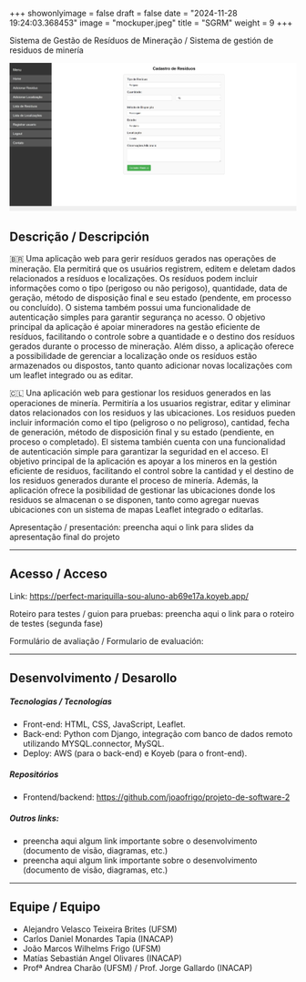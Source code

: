 +++
showonlyimage = false
draft = false
date = "2024-11-28 19:24:03.368453"
image = "mockuper.jpeg"
title = "SGRM"
weight = 9
+++


Sistema de Gestão de Resíduos de Mineração / Sistema de gestión de residuos de minería

<!--more-->

![](Recording_gif.gif)


## Descrição / Descripción

🇧🇷 Uma aplicação web para gerir resíduos gerados nas operações de mineração. Ela permitirá que os usuários registrem, editem e deletam dados relacionados a resíduos e localizações. Os resíduos podem incluir informações como o tipo (perigoso ou não perigoso), quantidade, data de geração, método de disposição final e seu estado (pendente, em processo ou concluído). O sistema também possui uma funcionalidade de autenticação simples para garantir segurança no acesso. O objetivo principal da aplicação é apoiar mineradores na gestão eficiente de resíduos, facilitando o controle sobre a quantidade e o destino dos resíduos gerados durante o processo de mineração. Além disso, a aplicação oferece a possibilidade de gerenciar a localização onde os resíduos estão armazenados ou dispostos, tanto quanto adicionar novas localizações com um leaflet integrado ou as editar.



🇨🇱 Una aplicación web para gestionar los residuos generados en las operaciones de minería. Permitiría a los usuarios registrar, editar y eliminar datos relacionados con los residuos y las ubicaciones. Los residuos pueden incluir información como el tipo (peligroso o no peligroso), cantidad, fecha de generación, método de disposición final y su estado (pendiente, en proceso o completado). El sistema también cuenta con una funcionalidad de autenticación simple para garantizar la seguridad en el acceso. El objetivo principal de la aplicación es apoyar a los mineros en la gestión eficiente de residuos, facilitando el control sobre la cantidad y el destino de los residuos generados durante el proceso de minería. Además, la aplicación ofrece la posibilidad de gestionar las ubicaciones donde los residuos se almacenan o se disponen, tanto como agregar nuevas ubicaciones con un sistema de mapas Leaflet integrado o editarlas.

Apresentação / presentación: preencha aqui o link para slides da apresentação final do projeto

---

## Acesso / Acceso

Link: https://perfect-mariquilla-sou-aluno-ab69e17a.koyeb.app/

Roteiro para testes / guion para pruebas: 
preencha aqui o link para o roteiro de testes (segunda fase)

Formulário de avaliação / Formulario de evaluación:


---

## Desenvolvimento / Desarollo

##### Tecnologias / Tecnologías

- Front-end: HTML, CSS, JavaScript, Leaflet.
- Back-end: Python com Django, integração com banco de dados remoto utilizando MYSQL.connector, MySQL.
- Deploy: AWS (para o back-end) e Koyeb (para o front-end).

##### Repositórios

- Frontend/backend: https://github.com/joaofrigo/projeto-de-software-2


##### Outros links:

- preencha aqui algum link importante sobre o desenvolvimento (documento de visão, diagramas, etc.)
- preencha aqui algum link importante sobre o desenvolvimento (documento de visão, diagramas, etc.)

---

## Equipe / Equipo

- Alejandro Velasco Teixeira Brites (UFSM)
- Carlos Daniel Monardes Tapia (INACAP)
- João Marcos Wilhelms Frigo (UFSM)
- Matías Sebastián Angel Olivares (INACAP)
- Profª Andrea Charão (UFSM) / Prof. Jorge Gallardo (INACAP)

